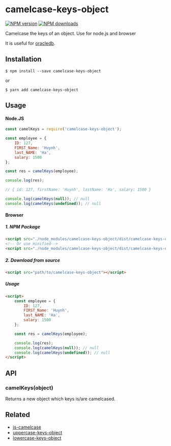 # camelcase-keys-object

[![NPM version][npm-image]][npm-url]
[![NPM downloads][downloads-image]][downloads-url]

Camelcase the keys of an object. Use for node.js and browser

It is useful for [oracledb](https://github.com/oracle/node-oracledb).


## Installation

`$ npm install --save camelcase-keys-object`

or

`$ yarn add camelcase-keys-object`


## Usage

#### Node.JS

```js
const camelKeys = require('camelcase-keys-object');

const employee = {
	ID: 127,
	FIRST_Name: 'Huynh',
	last_NAME: 'Ha',
	salary: 1500
};

const res = camelKeys(employee);

console.log(res);

// { id: 127, firstName: 'Huynh', lastName: 'Ha', salary: 1500 }

console.log(camelKeys(null)); // null
console.log(camelKeys(undefined)); // null
```

#### Browser
##### 1. NPM Package
```html
<script src="./node_modules/camelcase-keys-object/dist/camelcase-keys-object.js"></script>
<!-- Or use minified-->
<script src="./node_modules/camelcase-keys-object/dist/camelcase-keys-object.min.js"></script>
```
##### 2. Download from source
```html
<script src="path/to/camelcase-keys-object"></script>
```
##### Usage
```html
<script>
	const employee = {
		ID: 127,
		FIRST_Name: 'Huynh',
		last_NAME: 'Ha',
		salary: 1500
	};

	const res = camelKeys(employee);

	console.log(res);
	console.log(camelKeys(null)); // null
	console.log(camelKeys(undefined)); // null
</script>
```

## API

### camelKeys(object)

Returns a new object which keys is/are camelcased.


## Related
+ [js-camelcase](https://github.com/huynhsamha/js-camelcase)
+ [uppercase-keys-object](https://github.com/huynhsamha/uppercase-keys-object)
+ [lowercase-keys-object](https://github.com/huynhsamha/lowercase-keys-object)


[npm-image]: https://img.shields.io/npm/v/camelcase-keys-object.svg?style=flat
[npm-url]: https://www.npmjs.com/package/camelcase-keys-object
[downloads-image]: https://img.shields.io/npm/dm/camelcase-keys-object.svg?style=flat
[downloads-url]: https://www.npmjs.com/package/camelcase-keys-object
